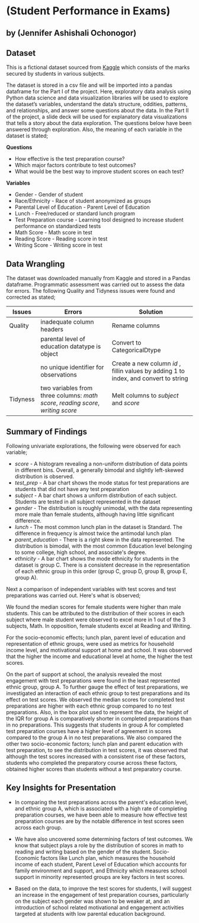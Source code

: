 # (Student Performance in Exams)
## by (Jennifer Ashishali Ochonogor)


## Dataset

This is a fictional dataset sourced from [Kaggle](https://www.kaggle.com/datasets/whenamancodes/students-performance-in-exams?resource=download) which consists of the marks secured by students in various subjects.

The dataset is stored in a csv file and will be imported into a pandas dataframe for the Part I of the project. Here, exploratory data analysis using Python data science and data visualization libraries will be used to explore the dataset’s variables, understand the data’s structure, oddities, patterns, and relationships, and answer some questions about the data. In the Part II of the project, a slide deck will be used for explanatory data visualizations that tells a story about the data exploration. The questions below have been answered through exploration. Also, the meaning of each variable in the dataset is stated;

**Questions**
- How effective is the test preparation course?
- Which major factors contribute to test outcomes?
- What would be the best way to improve student scores on each test?

**Variables**
- Gender - Gender of student 
- Race/Ethnicity - Race of student anonymized as groups
- Parental Level of Education - Parent Level of Education 
- Lunch - Free/reduced or standard lunch program
- Test Preparation course - Learning tool designed to increase student performance on standardized tests
- Math Score - Math score in test
- Reading Score - Reading score in test
- Writing Score - Writing score in test


## Data Wrangling

The dataset was downloaded manually from Kaggle and stored in a Pandas dataframe. Programmatic assessment was carried out to assess the data for errors. The following Quality and Tidyness issues were found and corrected as stated;

| Issues | Errors | Solution|
|--------|--------|---------|
|Quality | inadequate column headers | Rename columns |
|        | parental level of education datatype is object | Convert to CategoricalDtype |
|        | no unique identifier for observations | Create a new column *id* , fillin values by adding 1 to index, and convert to string |
|Tidyness | two variables from three columns: *math score*, *reading score*, *writing score* | Melt columns to *subject* and *score* |

## Summary of Findings

Following univariate explorations, the following were observed for each variable;

- *score* - A histogram revealing a non-uniform distribution of data points in different bins. Overall, a generally bimodal and slightly left-skewed distribution is observed.
- *test_prep* - A bar chart shows the mode status for test preparations are students that did not have any test preparation
- *subject* - A bar chart shows a uniform distribution of each subject. Students are tested in all subject represented in the dataset
- *gender* - The distribution is roughly unimodal, with the data representing more male than female students, although having little significant difference. 
- *lunch* - The most common lunch plan in the dataset is Standard. The difference in frequency is almost twice the antimodal lunch plan
- *parent_education* - There is a right skew in the data represented. The distribution is bimodal, with the most common Education level belonging to some college, high school, and associate's degree. 
- *ethnicity* - A bar chart shows the mode ethnicity for students in the dataset is group C. There is a consistent decrease in the representation of each ethnic group in this order (group C, group D, group B, group E, group A).

Next a comparison of independent variables with test scores and test preparations was carried out. Here's what is observed;

We found the median scores for female students were higher than male students. This can be attributed to the distribution of their scores in each subject where male student were observed to excel more in 1 out of the 3 subjects, Math. In opposition, female students excel at Reading and Writing.

For the  socio-economic effects; lunch plan, parent level of education and representation of ethnic groups, were used as metrics for household income level, and motivational support at home and school. It was observed that the higher the income and educational level at home, the higher the test scores.

On the part of support at school, the analysis revealed the most engagement with test preparations were found in the least represented ethnic group, group A. To further gauge the effect of test preparations, we investigated an interaction of each ethnic group to test preparations and its effect on test scores. 
We observed the median scores for completed test preparations are higher with each ethnic group compared to no test preparations. Also, in the box plot used to represent the data, the height of the IQR for group A is comparatively shorter in completed preparations than in no preparations. This suggests that students in group A for completed test preparation courses have a higher level of agreement in scores compared to the group A in no test preparations. 
We also compared the other two socio-economic factors; lunch plan and parent education with test preparation, to see the distribution in test scores, it was observed that although the test scores increased with a consistent rise of these factors, students who completed the preparatory course across these factors, obtained higher scores than students without a test preparatory course.



## Key Insights for Presentation

- In comparing the test preparations across the parent's education level, and ethnic group A, which is associated with a high rate of completing preparation courses, we have been able to measure how effective test preparation courses are by the notable difference in test scores seen across each group.

- We have also uncovered some determining factors of test outcomes. We know that subject plays a role by the distribution of scores in math to reading and writing based on the gender of the student. Socio-Economic factors like Lunch plan, which measures the household income of each student, Parent Level of Education which accounts for family environment and support, and Ethnicity which measures school support in minority represented groups are key factors in test scores. 

- Based on the data, to improve the test scores for students, I will suggest an increase in the engagement of test preparation courses, particularly on the subject each gender was shown to be weaker at, and an introduction of school related motivational and engagement activities targeted at students with low parental education background.